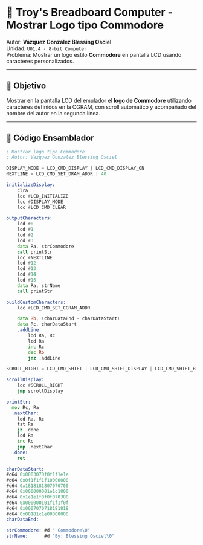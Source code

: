 # 🧠 Troy's Breadboard Computer - Mostrar Logo tipo Commodore

Autor: **Vázquez González Blessing Osciel**  
Unidad: `U01.4 - 8-bit Computer`  
Problema: Mostrar un logo estilo **Commodore** en pantalla LCD usando caracteres personalizados.

---

## 🎯 Objetivo

Mostrar en la pantalla LCD del emulador el **logo de Commodore** utilizando caracteres definidos en la CGRAM, con scroll automático y acompañado del nombre del autor en la segunda línea.

---

## 🧩 Código Ensamblador

```asm
; Mostrar logo tipo Commodore
; Autor: Vazquez Gonzalez Blessing Osciel

DISPLAY_MODE = LCD_CMD_DISPLAY | LCD_CMD_DISPLAY_ON
NEXTLINE = LCD_CMD_SET_DRAM_ADDR | 40

initializeDisplay:
	clra
	lcc #LCD_INITIALIZE
	lcc #DISPLAY_MODE
	lcc #LCD_CMD_CLEAR

outputCharacters:
	lcd #0
	lcd #1
	lcd #2
	lcd #3
	data Ra, strCommodore
	call printStr
	lcc #NEXTLINE
	lcd #12
	lcd #13
	lcd #14
	lcd #15
	data Ra, strName
	call printStr

buildCustomCharacters:	
	lcc #LCD_CMD_SET_CGRAM_ADDR

	data Rb, (charDataEnd - charDataStart)
	data Rc, charDataStart
	.addLine:
		lod Ra, Rc
		lcd Ra
		inc Rc
		dec Rb
		jnz .addLine

SCROLL_RIGHT = LCD_CMD_SHIFT | LCD_CMD_SHIFT_DISPLAY | LCD_CMD_SHIFT_RIGHT

scrollDisplay:
	lcc #SCROLL_RIGHT
	jmp scrollDisplay

printStr:
  mov Rc, Ra
  .nextChar:
    lod Ra, Rc
    tst Ra
    jz .done
    lcd Ra
	inc Rc
    jmp .nextChar
  .done:
    ret

charDataStart:
#d64 0x0003070f0f1f1e1e
#d64 0x0f1f1f1f10000000
#d64 0x1818181807070700
#d64 0x000000001e1c1800
#d64 0x1e1e1f0f0f070300
#d64 0x000000101f1f1f0f
#d64 0x0007070718181818
#d64 0x00181c1e00000000
charDataEnd:

strCommodore: #d " Commodore\0"
strName:      #d "By: Blessing Osciel\0"
